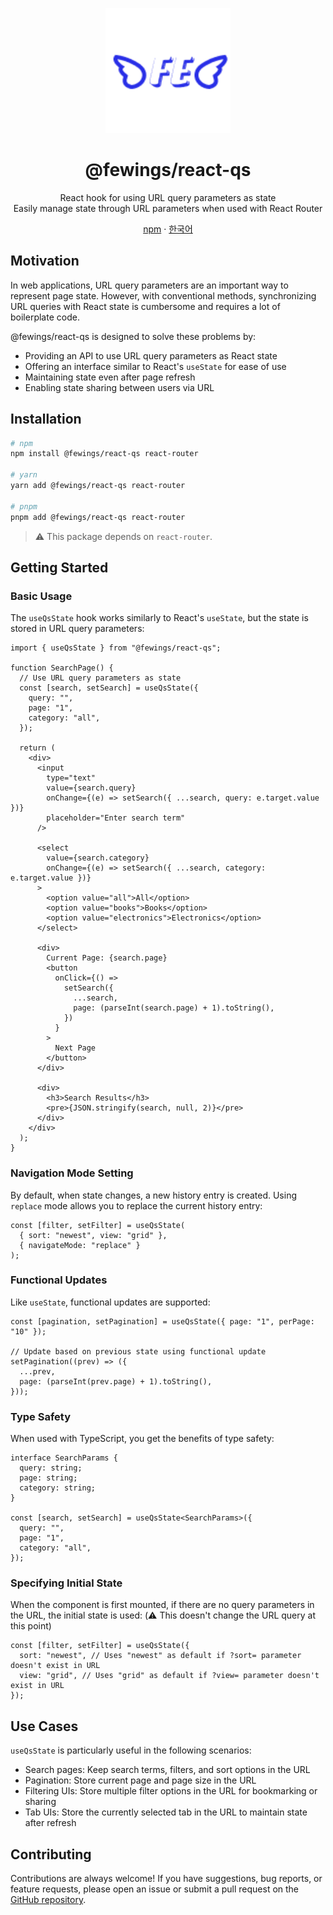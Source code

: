 <p align="center">
    <a href="https://github.com/livemehere/fewings">
        <img src="https://github.com/livemehere/fewings/blob/master/img/logo.png?raw=true" alt="logo" width="200" />
    </a>
    <h1 align="center">@fewings/react-qs</h1>      
    <p align="center">
    React hook for using URL query parameters as state
    <br/>
    Easily manage state through URL parameters when used with React Router
    </p>
    <p align="center">
        <a href="https://www.npmjs.com/package/@fewings/react-qs">npm</a>
        &middot;
        <a href="https://github.com/livemehere/fewings/blob/master/packages/react-qs/README.ko.md">한국어</a>
    </p>
</p>

## Motivation

In web applications, URL query parameters are an important way to represent page state. However, with conventional methods, synchronizing URL queries with React state is cumbersome and requires a lot of boilerplate code.

@fewings/react-qs is designed to solve these problems by:

- Providing an API to use URL query parameters as React state
- Offering an interface similar to React's `useState` for ease of use
- Maintaining state even after page refresh
- Enabling state sharing between users via URL

## Installation

```bash
# npm
npm install @fewings/react-qs react-router

# yarn
yarn add @fewings/react-qs react-router

# pnpm
pnpm add @fewings/react-qs react-router
```

> ⚠️ This package depends on `react-router`.

## Getting Started

### Basic Usage

The `useQsState` hook works similarly to React's `useState`, but the state is stored in URL query parameters:

```tsx
import { useQsState } from "@fewings/react-qs";

function SearchPage() {
  // Use URL query parameters as state
  const [search, setSearch] = useQsState({
    query: "",
    page: "1",
    category: "all",
  });

  return (
    <div>
      <input
        type="text"
        value={search.query}
        onChange={(e) => setSearch({ ...search, query: e.target.value })}
        placeholder="Enter search term"
      />

      <select
        value={search.category}
        onChange={(e) => setSearch({ ...search, category: e.target.value })}
      >
        <option value="all">All</option>
        <option value="books">Books</option>
        <option value="electronics">Electronics</option>
      </select>

      <div>
        Current Page: {search.page}
        <button
          onClick={() =>
            setSearch({
              ...search,
              page: (parseInt(search.page) + 1).toString(),
            })
          }
        >
          Next Page
        </button>
      </div>

      <div>
        <h3>Search Results</h3>
        <pre>{JSON.stringify(search, null, 2)}</pre>
      </div>
    </div>
  );
}
```

### Navigation Mode Setting

By default, when state changes, a new history entry is created. Using `replace` mode allows you to replace the current history entry:

```tsx
const [filter, setFilter] = useQsState(
  { sort: "newest", view: "grid" },
  { navigateMode: "replace" }
);
```

### Functional Updates

Like `useState`, functional updates are supported:

```tsx
const [pagination, setPagination] = useQsState({ page: "1", perPage: "10" });

// Update based on previous state using functional update
setPagination((prev) => ({
  ...prev,
  page: (parseInt(prev.page) + 1).toString(),
}));
```

### Type Safety

When used with TypeScript, you get the benefits of type safety:

```tsx
interface SearchParams {
  query: string;
  page: string;
  category: string;
}

const [search, setSearch] = useQsState<SearchParams>({
  query: "",
  page: "1",
  category: "all",
});
```

### Specifying Initial State

When the component is first mounted, if there are no query parameters in the URL, the initial state is used: (⚠️ This doesn't change the URL query at this point)

```tsx
const [filter, setFilter] = useQsState({
  sort: "newest", // Uses "newest" as default if ?sort= parameter doesn't exist in URL
  view: "grid", // Uses "grid" as default if ?view= parameter doesn't exist in URL
});
```

## Use Cases

`useQsState` is particularly useful in the following scenarios:

- Search pages: Keep search terms, filters, and sort options in the URL
- Pagination: Store current page and page size in the URL
- Filtering UIs: Store multiple filter options in the URL for bookmarking or sharing
- Tab UIs: Store the currently selected tab in the URL to maintain state after refresh

## Contributing

Contributions are always welcome! If you have suggestions, bug reports, or feature requests, please open an issue or submit a pull request on the [GitHub repository](https://github.com/livemehere/fewings).
